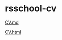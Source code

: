 # rsschool-cv
[CV.md](https://pandaMary.github.io/rsschool-cv/cv)

[CV.html](https://pandaMary.github.io/rsschool-cv)

